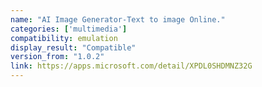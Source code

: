 ```yaml
---
name: "AI Image Generator-Text to image Online."
categories: ['multimedia']
compatibility: emulation
display_result: "Compatible"
version_from: "1.0.2"
link: https://apps.microsoft.com/detail/XPDL0SHDMNZ32G
---
```

